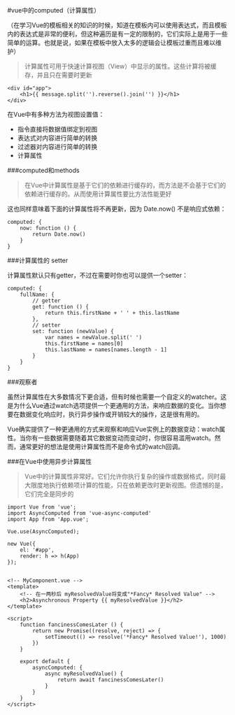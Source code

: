 #vue中的computed（计算属性）

（在学习Vue的模板相关的知识的时候，知道在模板内可以使用表达式，而且模板内的表达式是非常的便利，但这种遍历是有一定的限制的，它们实际上是用于一些简单的运算。也就是说，如果在模板中放入太多的逻辑会让模板过重而且难以维护）
> 计算属性可用于快速计算视图（View）中显示的属性。这些计算将被缓存，并且只在需要时更新


	<div id="app">
	    <h1>{{ message.split('').reverse().join('') }}</h1>
	</div>

在Vue中有多种方法为视图设置值：

* 指令直接将数据值绑定到视图
* 表达式对内容进行简单的转换
* 过滤器对内容进行简单的转换
* 计算属性


###computed和methods



> 在Vue中计算属性是基于它们的依赖进行缓存的，而方法是不会基于它们的依赖进行缓存的。从而使用计算属性要比方法性能更好

这也同样意味着下面的计算属性将不再更新，因为 Date.now() 不是响应式依赖：

	computed: {
	    now: function () {
	        return Date.now()
	    }
	}

###计算属性的 setter

计算属性默认只有getter，不过在需要时你也可以提供一个setter：

	computed: {
	    fullName: {
	        // getter
	        get: function () {
	            return this.firstName + ' ' + this.lastName
	        },
	        // setter
	        set: function (newValue) {
	            var names = newValue.split(' ')
	            this.firstName = names[0]
	            this.lastName = names[names.length - 1]
	        }
	    }
	}


###观察者

虽然计算属性在大多数情况下更合适，但有时候也需要一个自定义的watcher。这是为什么Vue通过watch选项提供一个更通用的方法，来响应数据的变化。当你想要在数据变化响应时，执行异步操作或开销较大的操作，这是很有用的。

Vue确实提供了一种更通用的方式来观察和响应Vue实例上的数据变动：watch属性。当你有一些数据需要随着其它数据变动而变动时，你很容易滥用watch。然而，通常更好的想法是使用计算属性而不是命令式的watch回调。

###在Vue中使用异步计算属性

> Vue中的计算属性非常好。它们允许你执行复杂的操作或数据格式，同时最大限度地执行依赖项计算的性能，只在依赖更改时更新视图。但遗憾的是，它们完全是同步的

	import Vue from 'vue';
	import AsyncComputed from 'vue-async-computed'
	import App from 'App.vue';
	
	Vue.use(AsyncComputed);
	
	new Vue({
	    el: '#app',
	    render: h => h(App)
	});


	<!-- MyComponent.vue -->
	<template>
	    <!-- 在一两秒后 myResolvedValue将变成"*Fancy* Resolved Value" -->
	    <h2>Asynchronous Property {{ myResolvedValue }}</h2>
	</template>
	
	<script>
	    function fancinessComesLater () {
	        return new Promise((resolve, reject) => {
	            setTimeout(() => resolve('*Fancy* Resolved Value!'), 1000)
	        })
	    }
	
	    export default {
	        asyncComputed: {
	            async myResolvedValue() {
	                return await fancinessComesLater()
	            }
	        }
	    }
	</script>